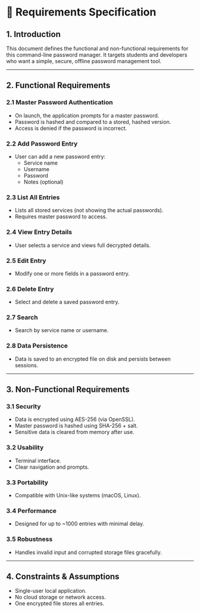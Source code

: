 # 📄 Requirements Specification

## 1. Introduction

This document defines the functional and non-functional requirements for this command-line password manager.
It targets students and developers who want a simple, secure, offline password management tool.

---

## 2. Functional Requirements

### 2.1 Master Password Authentication

- On launch, the application prompts for a master password.
- Password is hashed and compared to a stored, hashed version.
- Access is denied if the password is incorrect.

### 2.2 Add Password Entry

- User can add a new password entry:
    - Service name
    - Username
    - Password
    - Notes (optional)

### 2.3 List All Entries

- Lists all stored services (not showing the actual passwords).
- Requires master password to access.

### 2.4 View Entry Details

- User selects a service and views full decrypted details.

### 2.5 Edit Entry

- Modify one or more fields in a password entry.

### 2.6 Delete Entry

- Select and delete a saved password entry.

### 2.7 Search

- Search by service name or username.

### 2.8 Data Persistence

- Data is saved to an encrypted file on disk and persists between sessions.

---

## 3. Non-Functional Requirements

### 3.1 Security

- Data is encrypted using AES-256 (via OpenSSL).
- Master password is hashed using SHA-256 + salt.
- Sensitive data is cleared from memory after use.

### 3.2 Usability

- Terminal interface.
- Clear navigation and prompts.

### 3.3 Portability

- Compatible with Unix-like systems (macOS, Linux).

### 3.4 Performance

- Designed for up to ~1000 entries with minimal delay.

### 3.5 Robustness

- Handles invalid input and corrupted storage files gracefully.

---

## 4. Constraints & Assumptions

- Single-user local application.
- No cloud storage or network access.
- One encrypted file stores all entries.


